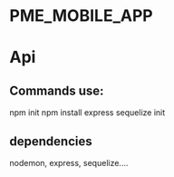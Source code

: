 # PME_MOBILE_APP

# Api
## Commands use:
 npm init
 npm install express
 sequelize init
## dependencies
nodemon, express, sequelize....
